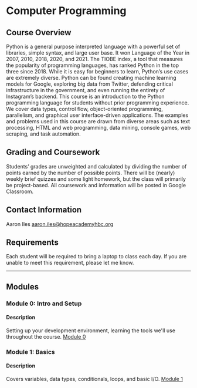 # Computer Programming
## Course Overview
Python is a general purpose interpreted language with a powerful set of libraries, simple syntax, and large user base. It won Language of the Year in 2007, 2010, 2018, 2020, and 2021. The TIOBE index, a tool that measures the popularity of programming languages, has ranked Python in the top three since 2018. While it is easy for beginners to learn, Python’s use cases are extremely diverse. Python can be found creating machine learning models for Google, exploring big data from Twitter, defending critical infrastructure in the government, and even running the entirety of Instagram’s backend.
This course is an introduction to the Python programming language for students without prior programming experience. We cover data types, control flow, object-oriented programming, parallelism, and graphical user interface-driven applications. The examples and problems used in this course are drawn from diverse areas such as text processing, HTML and web programming, data mining, console games, web scraping, and task automation.
## Grading and Coursework
Students’ grades are unweighted and calculated by dividing the number of points earned by the number of possible points. There will be (nearly) weekly brief quizzes and some light homework, but the class will primarily be project-based.
All coursework and information will be posted in Google Classroom.
## Contact Information
Aaron Iles
aaron.iles@hopeacademyhbc.org
## Requirements
Each student will be required to bring a laptop to class each day. If you are unable to meet this requirement, please let me know.

---

## Modules

### Module 0: Intro and Setup
#### Description
Setting up your development environment, learning the tools we'll use throughout the course.
[Module 0](module_0_intro_and_setup/module_0.md)

### Module 1: Basics
#### Description
Covers variables, data types, conditionals, loops, and basic I/O.
[Module 1](module_1_basics/module_1.md)
